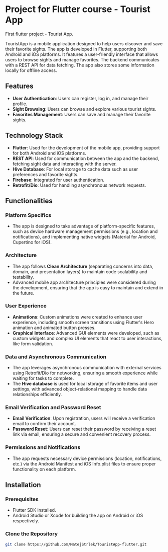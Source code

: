 # Project for Flutter course - Tourist App

First flutter project - Tourist App.

TouristApp is a mobile application designed to help users discover and save their favorite sights. The app is developed in Flutter, supporting both Android and iOS platforms. It features a user-friendly interface that allows users to browse sights and manage favorites. The backend communicates with a REST API for data fetching. The app also stores some information locally for offline access.

## Features

- **User Authentication**: Users can register, log in, and manage their profile.
- **Sight Browsing**: Users can browse and explore various tourist sights.
- **Favorites Management**: Users can save and manage their favorite sights.

## Technology Stack

- **Flutter**: Used for the development of the mobile app, providing support for both Android and iOS platforms.
- **REST API**: Used for communication between the app and the backend, fetching sight data and interacting with the server.
- **Hive Database**: For local storage to cache data such as user preferences and favorite sights.
- **Firebase**: Integrated for user authentication.
- **Retrofit/Dio**: Used for handling asynchronous network requests.

## Functionalities

### Platform Specifics

- The app is designed to take advantage of platform-specific features, such as device hardware management permissions (e.g., location and notifications), and implementing native widgets (Material for Android, Cupertino for iOS).

### Architecture

- The app follows **Clean Architecture** (separating concerns into data, domain, and presentation layers) to maintain code scalability and testability.
- Advanced mobile app architecture principles were considered during the development, ensuring that the app is easy to maintain and extend in the future.

### User Experience

- **Animations**: Custom animations were created to enhance user experience, including smooth screen transitions using Flutter's Hero animation and animated button presses.
- **Graphical Interface**: Advanced GUI elements were developed, such as custom widgets and complex UI elements that react to user interactions, like form validation.

### Data and Asynchronous Communication

- The app leverages asynchronous communication with external services using Retrofit/Dio for networking, ensuring a smooth experience while waiting for tasks to complete.
- The **Hive database** is used for local storage of favorite items and user settings, with advanced object-relational mapping to handle data relationships efficiently.

### Email Verification and Password Reset

- **Email Verification**: Upon registration, users will receive a verification email to confirm their account.
- **Password Reset**: Users can reset their password by receiving a reset link via email, ensuring a secure and convenient recovery process.

### Permissions and Notifications

- The app requests necessary device permissions (location, notifications, etc.) via the Android Manifest and iOS Info.plist files to ensure proper functionality on each platform.

## Installation

### Prerequisites

- Flutter SDK installed.
- Android Studio or Xcode for building the app on Android or iOS respectively.

### Clone the Repository

```bash
git clone https://github.com/MatejStrlek/TouristApp-flutter.git
